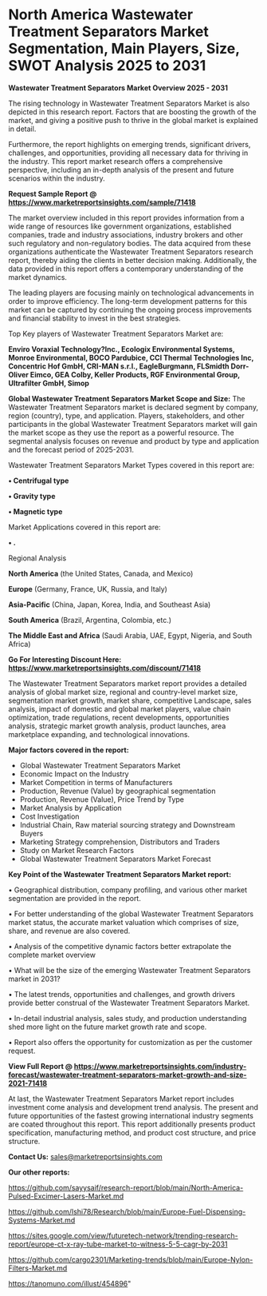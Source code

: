 # North America Wastewater Treatment Separators Market Segmentation, Main Players, Size, SWOT Analysis 2025 to 2031

<Strong> Wastewater Treatment Separators Market Overview 2025 - 2031</strong>

The rising technology in Wastewater Treatment Separators Market is also depicted in this research report. Factors that are boosting the growth of the market, and giving a positive push to thrive in the global market is explained in detail.

Furthermore, the report highlights on emerging trends, significant drivers, challenges, and opportunities, providing all necessary data for thriving in the industry. This report market research offers a comprehensive perspective, including an in-depth analysis of the present and future scenarios within the industry.

<strong>Request Sample Report @ <a href=https://www.marketreportsinsights.com/sample/71418>https://www.marketreportsinsights.com/sample/71418</a></strong>

The market overview included in this report provides information from a wide range of resources like government organizations, established companies, trade and industry associations, industry brokers and other such regulatory and non-regulatory bodies. The data acquired from these organizations authenticate the Wastewater Treatment Separators research report, thereby aiding the clients in better decision making. Additionally, the data provided in this report offers a contemporary understanding of the market dynamics.

The leading players are focusing mainly on technological advancements in order to improve efficiency. The long-term development patterns for this market can be captured by continuing the ongoing process improvements and financial stability to invest in the best strategies.

Top Key players of Wastewater Treatment Separators Market are:

<strong>Enviro Voraxial Technology?Inc., Ecologix Environmental Systems, Monroe Environmental, BOCO Pardubice, CCI Thermal Technologies Inc, Concentric Hof GmbH, CRI-MAN s.r.l., EagleBurgmann, FLSmidth Dorr-Oliver Eimco, GEA Colby, Keller Products, RGF Environmental Group, Ultrafilter GmbH, Simop</strong>

<strong><b>Global Wastewater Treatment Separators Market Scope and Size:</b></strong>
The Wastewater Treatment Separators market is declared segment by company, region (country), type, and application. Players, stakeholders, and other participants in the global Wastewater Treatment Separators market will gain the market scope as they use the report as a powerful resource. The segmental analysis focuses on revenue and product by type and application and the forecast period of 2025-2031.

Wastewater Treatment Separators Market Types covered in this report are:

<strong>• Centrifugal type

• Gravity type

• Magnetic type</strong>

Market Applications covered in this report are:

<strong>• .</strong> 

Regional Analysis

<strong>North America</strong> (the United States, Canada, and Mexico)

<strong>Europe</strong> (Germany, France, UK, Russia, and Italy)

<strong>Asia-Pacific</strong> (China, Japan, Korea, India, and Southeast Asia)

<strong>South America</strong> (Brazil, Argentina, Colombia, etc.)

<strong>The Middle East and Africa</strong> (Saudi Arabia, UAE, Egypt, Nigeria, and South Africa)

<strong>Go For Interesting Discount Here: <a href=https://www.marketreportsinsights.com/discount/71418>https://www.marketreportsinsights.com/discount/71418</a></strong>

The Wastewater Treatment Separators market report provides a detailed analysis of global market size, regional and country-level market size, segmentation market growth, market share, competitive Landscape, sales analysis, impact of domestic and global market players, value chain optimization, trade regulations, recent developments, opportunities analysis, strategic market growth analysis, product launches, area marketplace expanding, and technological innovations.

<strong><b>Major factors covered in the report:</b></strong>
<ul>
  <li>Global Wastewater Treatment Separators Market </li>
  <li>Economic Impact on the Industry</li>
  <li>Market Competition in terms of Manufacturers</li>
  <li>Production, Revenue (Value) by geographical segmentation</li>
  <li>Production, Revenue (Value), Price Trend by Type</li>
  <li>Market Analysis by Application</li>
  <li>Cost Investigation</li>
  <li>Industrial Chain, Raw material sourcing strategy and Downstream Buyers</li>
  <li>Marketing Strategy comprehension, Distributors and Traders</li>
  <li>Study on Market Research Factors</li>
  <li>Global Wastewater Treatment Separators Market Forecast</li>
</ul>

<strong><b>Key Point of the Wastewater Treatment Separators Market report:</b></strong>

• Geographical distribution, company profiling, and various other market segmentation are provided in the report.

• For better understanding of the global Wastewater Treatment Separators market status, the accurate market valuation which comprises of size, share, and revenue are also covered.

• Analysis of the competitive dynamic factors better extrapolate the complete market overview

• What will be the size of the emerging Wastewater Treatment Separators market in 2031?

• The latest trends, opportunities and challenges, and growth drivers provide better construal of the Wastewater Treatment Separators Market.

• In-detail industrial analysis, sales study, and production understanding shed more light on the future market growth rate and scope.

• Report also offers the opportunity for customization as per the customer request.

<strong><b>View Full Report @ <a href=https://www.marketreportsinsights.com/industry-forecast/wastewater-treatment-separators-market-growth-and-size-2021-71418>https://www.marketreportsinsights.com/industry-forecast/wastewater-treatment-separators-market-growth-and-size-2021-71418</a></b></strong>


At last, the Wastewater Treatment Separators Market report includes investment come analysis and development trend analysis. The present and future opportunities of the fastest growing international industry segments are coated throughout this report. This report additionally presents product specification, manufacturing method, and product cost structure, and price structure.

<strong>Contact Us:</strong>
sales@marketreportsinsights.com

<strong>Our other reports:</strong>

<a href=https://github.com/sayysaif/research-report/blob/main/North-America-Pulsed-Excimer-Lasers-Market.md>https://github.com/sayysaif/research-report/blob/main/North-America-Pulsed-Excimer-Lasers-Market.md</a>

<a href=https://github.com/Ishi78/Research/blob/main/Europe-Fuel-Dispensing-Systems-Market.md>https://github.com/Ishi78/Research/blob/main/Europe-Fuel-Dispensing-Systems-Market.md</a>

<a href=https://sites.google.com/view/futuretech-network/trending-research-report/europe-ct-x-ray-tube-market-to-witness-5-5-cagr-by-2031>https://sites.google.com/view/futuretech-network/trending-research-report/europe-ct-x-ray-tube-market-to-witness-5-5-cagr-by-2031</a>

<a href=https://github.com/cargo2301/Marketing-trends/blob/main/Europe-Nylon-Filters-Market.md>https://github.com/cargo2301/Marketing-trends/blob/main/Europe-Nylon-Filters-Market.md</a>

<a href=https://tanomuno.com/illust/454896>https://tanomuno.com/illust/454896</a>"

